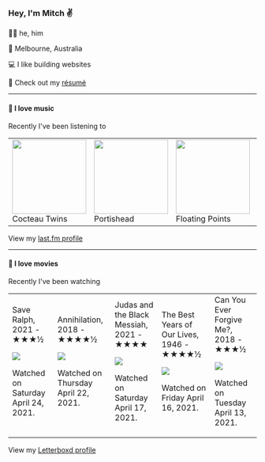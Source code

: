 <article><h3>Hey, I&#x27;m Mitch ✌️</h3><section><p>🙆‍♂️ he, him</p><p>📍 Melbourne, Australia</p><p>💻 I like building websites</p><p>📝 Check out my <a href="https://github.com/my-slab/resume">résumé</a></p></section><hr/><section><h4>💽 I love music</h4><p>Recently I&#x27;ve been listening to</p><table><tbody><td><img src="https://lastfm.freetls.fastly.net/i/u/174s/5a73102ca5f3740aabf9300f4f33a682.png" height="150px" alt="" role="presentation"/><br/>Cocteau Twins</td><td><img src="https://lastfm.freetls.fastly.net/i/u/174s/29f72d0333df4193981b5ff16dd37df6.png" height="150px" alt="" role="presentation"/><br/>Portishead</td><td><img src="https://lastfm.freetls.fastly.net/i/u/174s/56777d5a43b897e8dd7552b5698fbeb1.png" height="150px" alt="" role="presentation"/><br/>Floating Points</td><td><img src="https://lastfm.freetls.fastly.net/i/u/174s/9f84a1b9b2634750bdd014c2bb646d96.png" height="150px" alt="" role="presentation"/><br/>blink-182</td><td><img src="https://lastfm.freetls.fastly.net/i/u/174s/88041f3ab3234ced9da3ca7190127c2c.png" height="150px" alt="" role="presentation"/><br/>Dinosaur Jr.</td></tbody></table><span>View my <a href="https://www.last.fm/user/mylsb">last.fm profile</a></span></section><hr/><section><h4>📼 I love movies</h4><p>Recently I&#x27;ve been watching</p><table><tbody><td>Save Ralph, 2021 - ★★★½<br/><span> <p><img src="https://a.ltrbxd.com/resized/film-poster/7/2/7/6/8/4/727684-save-ralph-0-500-0-750-crop.jpg?k=3d64787d3f"/></p> <p>Watched on Saturday April 24, 2021.</p> </span></td><td>Annihilation, 2018 - ★★★★½<br/><span> <p><img src="https://a.ltrbxd.com/resized/film-poster/2/2/7/7/8/4/227784-annihilation-0-500-0-750-crop.jpg?k=f7fb5e7bbf"/></p> <p>Watched on Thursday April 22, 2021.</p> </span></td><td>Judas and the Black Messiah, 2021 - ★★★★<br/><span> <p><img src="https://a.ltrbxd.com/resized/film-poster/5/1/1/3/4/2/511342-judas-and-the-black-messiah-0-500-0-750-crop.jpg?k=f2ed161a69"/></p> <p>Watched on Saturday April 17, 2021.</p> </span></td><td>The Best Years of Our Lives, 1946 - ★★★★½<br/><span> <p><img src="https://a.ltrbxd.com/resized/film-poster/5/1/2/6/5/51265-the-best-years-of-our-lives-0-500-0-750-crop.jpg?k=ae9c9ef9d9"/></p> <p>Watched on Friday April 16, 2021.</p> </span></td><td>Can You Ever Forgive Me?, 2018 - ★★★½<br/><span> <p><img src="https://a.ltrbxd.com/resized/film-poster/3/3/6/5/5/5/336555-can-you-ever-forgive-me--0-500-0-750-crop.jpg?k=d465b8f8ff"/></p> <p>Watched on Tuesday April 13, 2021.</p> </span></td></tbody></table><span>View my <a href="https://letterboxd.com/myslab/">Letterboxd profile</a></span></section></article>